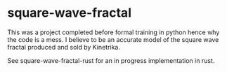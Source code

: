 # square-wave-fractal


This was a project completed before formal training in python hence why the code is a mess.
I believe to be an accurate model of the square wave fractal produced
and sold by Kinetrika. 

See square-wave-fractal-rust for an in progress implementation in rust.
